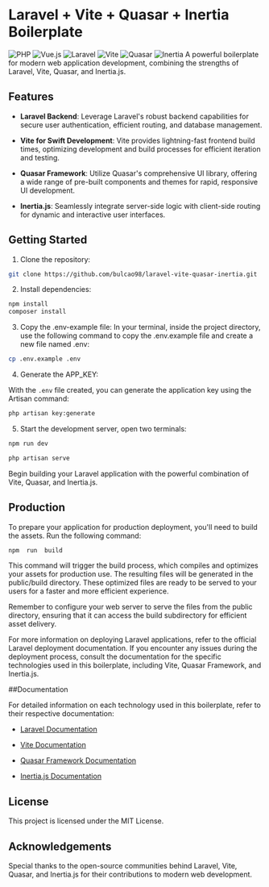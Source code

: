 # Laravel + Vite + Quasar + Inertia Boilerplate
![PHP](https://img.shields.io/badge/php-^8.1-%23777BB4.svg?style=for-the-badge&logo=php&logoColor=white)
![Vue.js](https://img.shields.io/badge/vuejs-^3.3.4-%2335495e.svg?style=for-the-badge&logo=vuedotjs&logoColor=%234FC08D)
![Laravel](https://img.shields.io/badge/laravel-^10.10-%23FF2D20.svg?style=for-the-badge&logo=laravel&logoColor=white)
![Vite](https://img.shields.io/badge/vite-^4.0.0-%23646CFF.svg?style=for-the-badge&logo=vite&logoColor=white)
![Quasar](https://img.shields.io/badge/Quasar-^2.12.7-16B7FB?style=for-the-badge&logo=quasar&logoColor=black)
![Inertia](https://img.shields.io/badge/Inertia-^1.0.12-8569ec?style=for-the-badge&logo=Inertia&logoColor=fff)
A powerful boilerplate for modern web application development, combining the strengths of Laravel, Vite, Quasar, and Inertia.js.

## Features

-  **Laravel Backend**: Leverage Laravel's robust backend capabilities for secure user authentication, efficient routing, and database management.

-  **Vite for Swift Development**: Vite provides lightning-fast frontend build times, optimizing development and build processes for efficient iteration and testing.

-  **Quasar Framework**: Utilize Quasar's comprehensive UI library, offering a wide range of pre-built components and themes for rapid, responsive UI development.

-  **Inertia.js**: Seamlessly integrate server-side logic with client-side routing for dynamic and interactive user interfaces.

## Getting Started

1. Clone the repository:

```bash
git clone https://github.com/bulcao98/laravel-vite-quasar-inertia.git
```

2. Install dependencies:

```bash
npm install
composer install
```
3. Copy the .env-example file:
In your terminal, inside the project directory, use the following command to copy the .env.example file and create a new file named .env:
```bash
cp .env.example .env
```

4. Generate the APP_KEY:

With the `.env` file created, you can generate the application key using the Artisan command:
```bash
php artisan key:generate
```

5. Start the development server, open two terminals:

```bash
npm run dev
```

```bash
php artisan serve
```

Begin building your Laravel application with the powerful combination of Vite, Quasar, and Inertia.js.

## Production

To prepare your application for production deployment, you'll need to build the assets. Run the following command:

```bash
npm  run  build
```

This command will trigger the build process, which compiles and optimizes your assets for production use. The resulting files will be generated in the public/build directory. These optimized files are ready to be served to your users for a faster and more efficient experience.

Remember to configure your web server to serve the files from the public directory, ensuring that it can access the build subdirectory for efficient asset delivery.

For more information on deploying Laravel applications, refer to the official Laravel deployment documentation. If you encounter any issues during the deployment process, consult the documentation for the specific technologies used in this boilerplate, including Vite, Quasar Framework, and Inertia.js.

##Documentation

For detailed information on each technology used in this boilerplate, refer to their respective documentation:

-  [Laravel Documentation](https://laravel.com/docs)

-  [Vite Documentation](https://vitejs.dev/guide/)

-  [Quasar Framework Documentation](https://quasar.dev/start/pick-quasar-flavour)

-  [Inertia.js Documentation](https://inertiajs.com/)

## License

This project is licensed under the MIT License.

## Acknowledgements

Special thanks to the open-source communities behind Laravel, Vite, Quasar, and Inertia.js for their contributions to modern web development.
